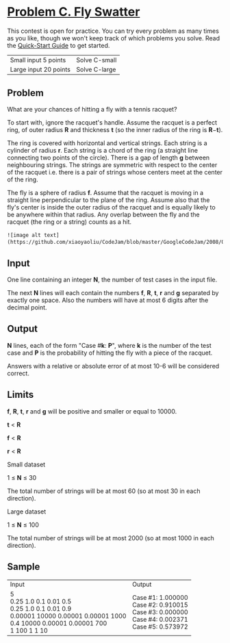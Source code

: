 # [Problem C. Fly Swatter](https://code.google.com/codejam/contest/32013/dashboard#s=p2)

This contest is open for practice. You can try every problem as many times as you like, though we won't keep track of which problems you solve. Read the [Quick-Start Guide](https://code.google.com/codejam/resources/quickstart-guide#gcj) to get started.

<table>
  <tr>
    <td>Small input
5 points</td>
    <td>Solve C-small</td>
  </tr>
  <tr>
    <td>Large input
20 points</td>
    <td>Solve C-large</td>
  </tr>
</table>


## Problem

What are your chances of hitting a fly with a tennis racquet?

To start with, ignore the racquet's handle. Assume the racquet is a perfect ring, of outer radius **R** and thickness **t** (so the inner radius of the ring is **R**−**t**).

The ring is covered with horizontal and vertical strings. Each string is a cylinder of radius **r**. Each string is a chord of the ring (a straight line connecting two points of the circle). There is a gap of length **g** between neighbouring strings. The strings are symmetric with respect to the center of the racquet i.e. there is a pair of strings whose centers meet at the center of the ring.

The fly is a sphere of radius **f**. Assume that the racquet is moving in a straight line perpendicular to the plane of the ring. Assume also that the fly's center is inside the outer radius of the racquet and is equally likely to be anywhere within that radius. Any overlap between the fly and the racquet (the ring or a string) counts as a hit.

    ![image alt text](https://github.com/xiaoyaoliu/CodeJam/blob/master/GoogleCodeJam/2008/Qualification_Round.C.Fly_Swatter/image_0.png) 

## Input

One line containing an integer **N**, the number of test cases in the input file.

The next **N** lines will each contain the numbers **f**, **R**, **t**, **r** and **g** separated by exactly one space. Also the numbers will have at most 6 digits after the decimal point.

## Output

**N** lines, each of the form "Case #**k**: **P**", where **k** is the number of the test case and **P** is the probability of hitting the fly with a piece of the racquet.

Answers with a relative or absolute error of at most 10-6 will be considered correct.

## Limits

**f**, **R**, **t**, **r** and **g** will be positive and smaller or equal to 10000.

**t** < **R**

**f** < **R**

**r** < **R**

Small dataset

1 ≤ **N** ≤ 30

The total number of strings will be at most 60 (so at most 30 in each direction).

Large dataset

1 ≤ **N** ≤ 100

The total number of strings will be at most 2000 (so at most 1000 in each direction).

## Sample

<table>
  <tr>
    <td>
Input </td>
    <td>
Output </td>
  </tr>
  <tr>
    <td>5<br/>
0.25 1.0 0.1 0.01 0.5<br/>
0.25 1.0 0.1 0.01 0.9<br/>
0.00001 10000 0.00001 0.00001 1000<br/>
0.4 10000 0.00001 0.00001 700<br/>
1 100 1 1 10<br/>
</td>
    <td>Case #1: 1.000000<br/>
Case #2: 0.910015<br/>
Case #3: 0.000000<br/>
Case #4: 0.002371<br/>
Case #5: 0.573972<br/>
</td>
  </tr>
</table>
